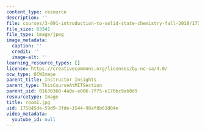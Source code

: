 ```yaml
---
content_type: resource
description: ''
file: courses/3-091-introduction-to-solid-state-chemistry-fall-2018/175845de59d93fde154498af8b63d84e_room1.jpg
file_size: 83341
file_type: image/jpeg
image_metadata:
  caption: ''
  credit: ''
  image-alt: ''
learning_resource_types: []
license: https://creativecommons.org/licenses/by-nc-sa/4.0/
ocw_type: OCWImage
parent_title: Instructor Insights
parent_type: ThisCourseAtMITSection
parent_uid: 01630360-4a0e-e006-7f75-e170bc9a60d9
resourcetype: Image
title: room1.jpg
uid: 175845de-59d9-3fde-1544-98af8b63d84e
video_metadata:
  youtube_id: null
---
```

